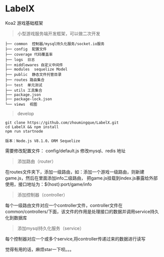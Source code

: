 # LabelX
Koa2 游戏基础框架

> 小型游戏服务端开发框架，可以做二次开发

```├── app.js 
├── common  控制器/mysql持久化服务/socket.io服务
├── config  配置文件
├── coverage 代码覆盖率
├── logs  日志
├── middlewares 自定义中间件
├── modules  sequelize Model
├── public  静态文件托管目录
├── routes 路由集合
├── test  单元测试
├── utils 工具集合
├── package.json
├── package-lock.json
└── views  视图
```

> develop
```
git clone https://github.com/zhoumingque/LabelX.git
cd LabelX && npm install
npm run startnode

版本：Node.js V8.1.0，ORM Sequelize
```
需要修改配置文件： config/default.js
修改mysql、redis 地址
> 添加路由（router）

在routes文件夹下，添加一级路由，如：添加一个游戏一级路由，则新建game.js，然后在里面添加info二级路由，
把game.js挂载到index.js暴露给外部使用，接口地址为：${host}:port/game/info

> 添加控制器（controller）

每个一级路由文件对应一个controller文件，controller文件在common/controllers/下面，该文件的作用是处理接口的数据并调用service持久化到数据库

> 添加mysql持久化服务（service）

每个控制器对应一个或多个service,将controller传递过来的数据进行读写










觉得有用的话，麻烦star一下呗。。。
